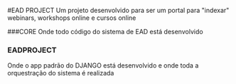 #EAD PROJECT
Um projeto desenvolvido para ser um portal para "indexar" webinars, workshops online e cursos online

###CORE
Onde todo código do sistema de EAD está desenvolvido

### EADPROJECT
Onde o app padrão do DJANGO está desenvolvido e onde toda a orquestração do sistema é realizada